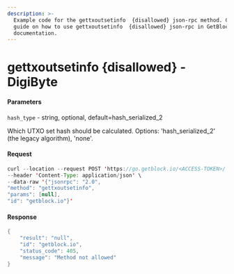 ```yaml
---
description: >-
  Example code for the gettxoutsetinfo  {disallowed} json-rpc method. Сomplete
  guide on how to use gettxoutsetinfo  {disallowed} json-rpc in GetBlock.io Web3
  documentation.
---
```


# gettxoutsetinfo {disallowed} - DigiByte

#### Parameters

`hash_type` - string, optional, default=hash\_serialized\_2

Which UTXO set hash should be calculated. Options: 'hash\_serialized\_2' (the legacy algorithm), 'none'.

#### Request

```java
curl --location --request POST 'https://go.getblock.io/<ACCESS-TOKEN>/' \
--header 'Content-Type: application/json' \ 
--data-raw '{"jsonrpc": "2.0",
"method": "gettxoutsetinfo",
"params": [null],
"id": "getblock.io"}'
```

#### Response

```java
{
    "result": "null",
    "id": "getblock.io",
    "status_code": 405,
    "message": "Method not allowed"
}
```
